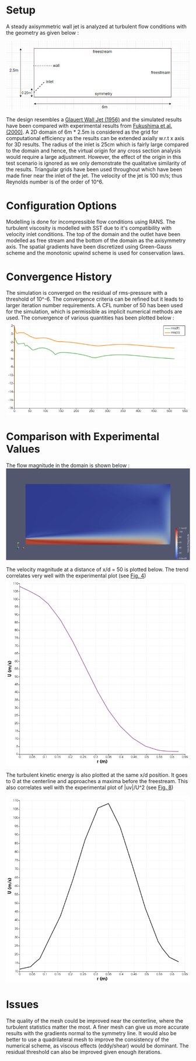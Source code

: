 # Setup

A steady axisymmetric wall jet is analyzed at turbulent flow conditions with the geometry as given below :

![alt text](https://github.com/pastriano16/SU2/blob/master/assignments/Task2/img/setup.png?raw=true)

The design resembles a [Glauert Wall Jet (1956)](https://www.cambridge.org/core/journals/journal-of-fluid-mechanics/article/wall-jet/A40D1EDA1B0E730382560086D5AD5CA6) and the simulated results have been compared with experimental results from [Fukushima et al. (2000)](https://www.researchgate.net/publication/254224677_Investigation_of_the_Mixing_Process_in_an_Axisymmetric_Turbulent_Jet_Using_PIV_and_LIF). A 2D domain of 6m * 2.5m is considered as the grid for computational efficiency as the results can be extended axially w.r.t x axis for 3D results. The radius of the inlet is 25cm which is fairly large compared to the domain and hence, the virtual origin for any cross section analysis would require a large adjustment. However, the effect of the origin in this test scenario is ignored as we only demonstrate the qualitative similarity of the results. Triangular grids have been used throughout which have been made finer near the inlet of the jet. The velocity of the jet is 100 m/s; thus Reynolds number is of the order of 10^6.

# Configuration Options

Modelling is done for incompressible flow conditions using RANS. The turbulent viscosity is modelled with SST due to it's compatibility with velocity inlet conditions. The top of the domain and the outlet have been modelled as free stream and the bottom of the domain as the axisymmetry axis. The spatial gradients have been discretized using Green-Gauss scheme and the monotonic upwind scheme is used for conservation laws.

# Convergence History

The simulation is converged on the residual of rms-pressure with a threshold of 10^-6. The convergence criteria can be refined but it leads to larger iteration number requirements. A CFL number of 50 has been used for the simulation, which is permissible as implicit numerical methods are used. The convergence of various quantities has been plotted below : 
![alt text](https://github.com/pastriano16/SU2/blob/master/assignments/Task2/img/convergence.png?raw=true)

# Comparison with Experimental Values

The flow magnitude in the domain is shown below : 
![alt text](https://github.com/pastriano16/SU2/blob/master/assignments/Task2/img/flowsurface.png?raw=true)

The velocity magnitude at a distance of x/d = 50 is plotted below. The trend correlates very well with the experimental plot (see [Fig. 4](https://www.researchgate.net/publication/254224677_Investigation_of_the_Mixing_Process_in_an_Axisymmetric_Turbulent_Jet_Using_PIV_and_LIF))
![alt text](https://github.com/pastriano16/SU2/blob/master/assignments/Task2/img/velocity.png?raw=true)

The turbulent kinetic energy is also plotted at the same x/d position. It goes to 0 at the centerline and approaches a maxima before the freestream. This also correlates well with the experimental plot of |uv|/U^2 (see [Fig. 8](https://www.researchgate.net/publication/254224677_Investigation_of_the_Mixing_Process_in_an_Axisymmetric_Turbulent_Jet_Using_PIV_and_LIF))

![alt text](https://github.com/pastriano16/SU2/blob/master/assignments/Task2/img/turb_KE.png?raw=true)

# Issues

The quality of the mesh could be improved near the centerline, where the turbulent statistics matter the most. A finer mesh can give us more accurate results with the gradients normal to the symmetry line. It would also be better to use a quadrilateral mesh to improve the consistency of the numerical scheme, as viscous effects (eddy/shear) would be dominant. The residual threshold can also be improved given enough iterations.
